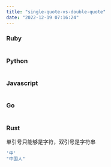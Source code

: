 ```yaml
---
title: "single-quote-vs-double-quote"
date: "2022-12-19 07:16:24"
---
```


### Ruby

```ruby

```

### Python

```python

```

### Javascript

```javascript

```

### Go

```go

```

### Rust

单引号只能够是字符，双引号是字符串

```rust
'中'
"中国人"
```
